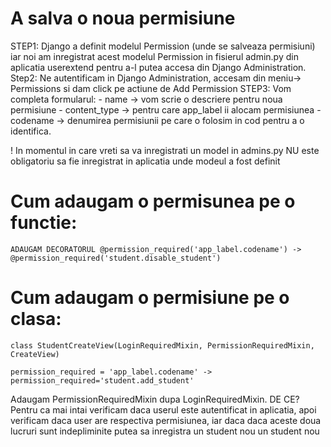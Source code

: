 # A salva o noua permisiune

STEP1: Django a definit modelul Permission (unde se salveaza permisiuni) iar noi am inregistrat acest modelul Permission
in fisierul admin.py din aplicatia userextend pentru a-l putea accesa din Django Administration.
Step2: Ne autentificam in Django Administration, accesam din meniu-> Permissions si dam click pe actiune de Add Permission
STEP3: Vom completa formularul:
    - name -> vom scrie o descriere pentru noua permisiune
    - content_type -> pentru care app_label ii alocam permisiunea
    - codename -> denumirea permisiunii pe care o folosim in cod pentru a o identifica.

! In momentul in care vreti sa va inregistrati un model in admins.py NU este obligatoriu sa fie inregistrat in aplicatia unde
modeul a fost definit




 # Cum adaugam o permisunea pe o functie:

    ADAUGAM DECORATORUL @permission_required('app_label.codename') -> @permission_required('student.disable_student')

 # Cum adaugam o permisiune pe o clasa:

    class StudentCreateView(LoginRequiredMixin, PermissionRequiredMixin, CreateView)

    permission_required = 'app_label.codename' -> permission_required='student.add_student'

Adaugam PermissionRequiredMixin dupa LoginRequiredMixin. DE CE? Pentru ca mai intai verificam daca userul este autentificat
in aplicatia, apoi verificam daca user are respectiva permisiunea, iar daca daca aceste doua lucruri sunt indepliminite putea sa
inregistra un student nou un student nou